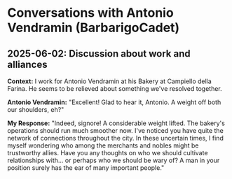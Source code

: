 # Conversations with Antonio Vendramin (BarbarigoCadet)

## 2025-06-02: Discussion about work and alliances

**Context:** I work for Antonio Vendramin at his Bakery at Campiello della Farina. He seems to be relieved about something we've resolved together.

**Antonio Vendramin:** "Excellent! Glad to hear it, Antonio. A weight off both our shoulders, eh?"

**My Response:** "Indeed, signore! A considerable weight lifted. The bakery's operations should run much smoother now. I've noticed you have quite the network of connections throughout the city. In these uncertain times, I find myself wondering who among the merchants and nobles might be trustworthy allies. Have you any thoughts on who we should cultivate relationships with... or perhaps who we should be wary of? A man in your position surely has the ear of many important people."
